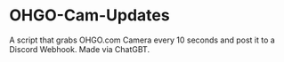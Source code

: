 # OHGO-Cam-Updates
A script that grabs OHGO.com Camera every 10 seconds and post it to a Discord Webhook. Made via ChatGBT.
